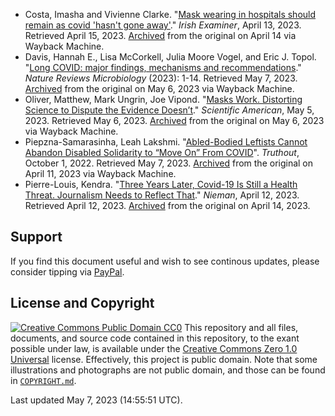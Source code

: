 - Costa, Imasha and Vivienne Clarke. "[Mask wearing in hospitals should remain as covid 'hasn't gone away'](https://www.irishexaminer.com/news/arid-41115766.html)." *Irish Examiner*, April 13, 2023. Retrieved April 15, 2023. [Archived](https://web.archive.org/web/20230414072224/https://www.irishexaminer.com/news/arid-41115766.html) from the original on April 14 via Wayback Machine.
- Davis, Hannah E., Lisa McCorkell, Julia Moore Vogel, and Eric J. Topol. "[Long COVID: major findings, mechanisms and recommendations](https://www.nature.com/articles/s41579-022-00846-2)." *Nature Reviews Microbiology* (2023): 1-14. Retrieved May 7, 2023. [Archived](https://web.archive.org/web/20230506211810/https://www.nature.com/articles/s41579-022-00846-2) from the original on May 6, 2023 via Wayback Machine.
- Oliver, Matthew, Mark Ungrin, Joe Vipond. "[Masks Work. Distorting Science to Dispute the Evidence Doesn’t](https://www.scientificamerican.com/article/masks-work-distorting-science-to-dispute-the-evidence-doesnt/)." *Scientific American*, May 5, 2023. Retrieved May 6, 2023. [Archived](https://web.archive.org/web/20230506171941/https://www.scientificamerican.com/article/masks-work-distorting-science-to-dispute-the-evidence-doesnt/) from the original on May 6, 2023 via Wayback Machine.
- Piepzna-Samarasinha, Leah Lakshmi. "[Abled-Bodied Leftists Cannot Abandon Disabled Solidarity to “Move On” From COVID](https://truthout.org/articles/abled-bodied-leftists-cannot-abandon-disabled-solidarity-to-move-on-from-covid/)". *Truthout*, October 1, 2022. Retrieved May 7, 2023. [Archived](https://web.archive.org/web/20230411175959/https://truthout.org/articles/abled-bodied-leftists-cannot-abandon-disabled-solidarity-to-move-on-from-covid/) from the original on April 11, 2023 via Wayback Machine. 
- Pierre-Louis, Kendra. "[Three Years Later, Covid-19 Is Still a Health Threat. Journalism Needs to Reflect That](https://niemanreports.org/articles/three-years-later-covid-19-is-still-a-health-threat-journalism-needs-to-reflect-that/)." *Nieman*, April 12, 2023. Retrieved April 12, 2023. [Archived](https://web.archive.org/web/20230414022016/https://niemanreports.org/articles/three-years-later-covid-19-is-still-a-health-threat-journalism-needs-to-reflect-that/) from the original on April 14, 2023.

## Support
If you find this document useful and wish to see continous updates, please consider tipping via [PayPal](https://paypal.me/bglamours).
## License and Copyright
[![Creative Commons Public Domain CC0](https://licensebuttons.net/p/zero/1.0/80x15.png)](http://creativecommons.org/publicdomain/zero/1.0/)
This repository and all files, documents, and source code contained in this repository, to the exant possible under law, is available under the [Creative Commons Zero 1.0 Universal](http://creativecommons.org/publicdomain/zero/1.0/) license. Effectively, this project is public domain. Note that some illustrations and photographs are not public domain, and those can be found in [`COPYRIGHT.md`](./COPYRIGHT.md).

Last updated May 7, 2023 (14:55:51 UTC).

